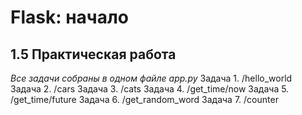 # Flask: начало
## 1.5 Практическая работа
_Все задачи собраны в одном файле app.py_
Задача 1. /hello_world<br>
Задача 2. /cars
Задача 3. /cats
Задача 4. /get_time/now
Задача 5. /get_time/future
Задача 6. /get_random_word
Задача 7. /counter

